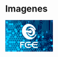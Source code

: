 # Imagenes

<img src="https://github.com/tiocalvispolimarch/imagenes/blob/master/proyecto_fce.png" width="30%"></img>

